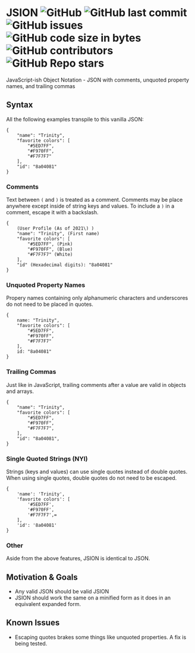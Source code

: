 # JSION ![GitHub](https://img.shields.io/github/license/SteveBeeblebrox/JSION?style=flat-square) ![GitHub last commit](https://img.shields.io/github/last-commit/SteveBeeblebrox/JSION?style=flat-square) ![GitHub issues](https://img.shields.io/github/issues-raw/SteveBeeblebrox/JSION?style=flat-square) ![GitHub code size in bytes](https://img.shields.io/github/languages/code-size/SteveBeeblebrox/JSION?style=flat-square) ![GitHub contributors](https://img.shields.io/github/contributors/SteveBeeblebrox/JSION?color=007EC6&style=flat-square) ![GitHub Repo stars](https://img.shields.io/github/stars/SteveBeeblebrox/JSION?style=flat-square)
JavaScript-ish Object Notation - JSON with comments, unquoted property names, and trailing commas
## Syntax
All the following examples transpile to this vanilla JSON:
```
{
    "name": "Trinity",
    "favorite colors": [
        "#5ED7FF",
        "#F970FF",
        "#F7F7F7"
    ],
    "id": "8a04081"
}
```
### Comments
Text between `(` and `)` is treated as a comment. Comments may be place anywhere except inside of string keys and values. To include a `)` in a comment, escape it with a backslash.
```
{
    (User Profile (As of 2021\) )
    "name": "Trinity", (First name)
    "favorite colors": [
        "#5ED7FF", (Pink)
        "#F970FF", (Blue)
        "#F7F7F7" (White)
    ],
    "id" (Hexadecimal digits): "8a04081"
}
```
### Unquoted Property Names
Propery names containing only alphanumeric characters and underscores do not need to be placed in quotes.
```
{
    name: "Trinity",
    "favorite colors": [
        "#5ED7FF",
        "#F970FF",
        "#F7F7F7"
    ],
    id: "8a04081"
}
```
### Trailing Commas
Just like in JavaScript, trailing comments after a value are valid in objects and arrays.
```
{
    "name": "Trinity",
    "favorite colors": [
        "#5ED7FF",
        "#F970FF",
        "#F7F7F7",
    ],
    "id": "8a04081",
}
```
### Single Quoted Strings (NYI)
Strings (keys and values) can use single quotes instead of double quotes. When using single quotes, double quotes do not need to be escaped.
```
{
    'name': 'Trinity',
    'favorite colors': [
        '#5ED7FF',
        '#F970FF',
        '#F7F7F7',=
    ],
    'id': '8a04081'
}
```
### Other
Aside from the above features, JSION is identical to JSON.

<!-- + Comments start with a `#` and may contain any characters except `"/[]{},:` and the words `true`, `false`, `null`, or a numerical literal. To include any reserved characters or words in comments, include a backslash in front to escape them. To escape words, a backslash is only needed before the first character. Words must be escaped even if part of another word (For example, the `false` in `falsetto` must be still escaped).
+ Unlike in other implementations, JSION comments do not necessarily go until the end of the line. JSION comments stop at the first unescaped forbidden character.
+ `#`s in keys and string values are treaded literally and do not form comments.
### Examples
```
{
    # User Profile JSION
    "Name": "Trinity",
    "Favorite Colors": [
        "#5ED7FF", # Blue
        "#F970FF", # Pink
        "#F7F7F7"  # White
    ],
    "id": # A user ID like \1234 56789,
    "Phone #": "+10000000000", # Not my real #
    # This isn't real either "email": "user@example.com"
}
```
```
{ # User Profile JSION "Name": "Trinity", "Favorite Colors": ["#5ED7FF", # Blue "#F970FF", # Pink "#F7F7F7" # White], "id": # A user ID like \1234 56789, "Phone #": "+10000000000", # Not my real # # This isn't real either "email": "user@example.com" }
```-->
## Motivation & Goals
+ Any valid JSON should be valid JSION
+ JSION should work the same on a minified form as it does in an equivalent expanded form.
## Known Issues
+ Escaping quotes brakes some things like unquoted properties. A fix is being tested.
